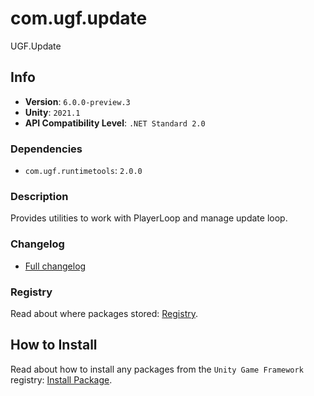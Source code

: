 # com.ugf.update

UGF.Update

## Info

- **Version**: `6.0.0-preview.3`
- **Unity**: `2021.1`
- **API Compatibility Level**: `.NET Standard 2.0`

### Dependencies

- `com.ugf.runtimetools`: `2.0.0`


### Description

Provides utilities to work with PlayerLoop and manage update loop.

### Changelog

- [Full changelog](changelog.md)

### Registry

Read about where packages stored: [Registry](https://github.com/unity-game-framework/organization/blob/main/docs/registry.md).

## How to Install

Read about how to install any packages from the `Unity Game Framework` registry: [Install Package](https://github.com/unity-game-framework/organization/blob/main/docs/install-packages.md).
